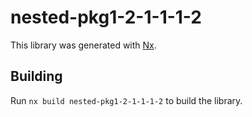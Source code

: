 # nested-pkg1-2-1-1-1-2

This library was generated with [Nx](https://nx.dev).

## Building

Run `nx build nested-pkg1-2-1-1-1-2` to build the library.

